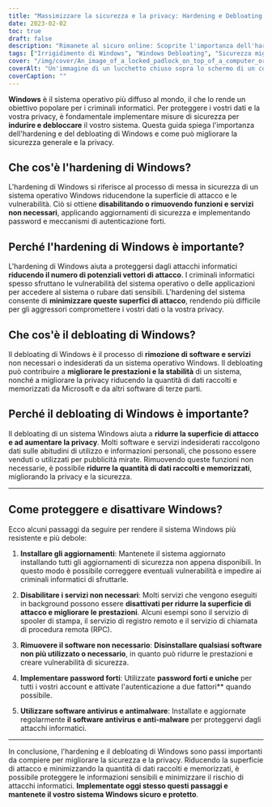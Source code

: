 ```yaml
---
title: "Massimizzare la sicurezza e la privacy: Hardening e Debloating di Windows"
date: 2023-02-02
toc: true
draft: false
description: "Rimanete al sicuro online: Scoprite l'importanza dell'hardening e del debloating di Windows per migliorare la sicurezza e la privacy..."
tags: ["Irrigidimento di Windows", "Windows Debloating", "Sicurezza migliorata", "Privacy", "Attacchi informatici", "Sicurezza del sistema operativo", "Sistema operativo Windows", "Data Privacy", "Criminale informatico", "Superficie di attacco", "Vulnerabilità", "Aggiornamenti sulla sicurezza", "Meccanismi di autenticazione", "Software indesiderato", "Miglioramento delle prestazioni", "Raccolta dati", "Autenticazione a due fattori", "Software antivirus", "Software anti-malware", "Informazioni sensibili", "Guida completa"]
cover: "/img/cover/An_image_of_a_locked_padlock_on_top_of_a_computer_or_laptop.png"
coverAlt: "Un'immagine di un lucchetto chiuso sopra lo schermo di un computer o di un portatile, che simboleggia le misure di sicurezza che possono essere implementate attraverso l'hardening e il debloating di Windows."
coverCaption: ""
---
```


**Windows** è il sistema operativo più diffuso al mondo, il che lo rende un obiettivo popolare per i criminali informatici. Per proteggere i vostri dati e la vostra privacy, è fondamentale implementare misure di sicurezza per **indurire e debloccare** il vostro sistema. Questa guida spiega l'importanza dell'hardening e del debloating di Windows e come può migliorare la sicurezza generale e la privacy.

## Che cos'è l'hardening di Windows?
L'hardening di Windows si riferisce al processo di messa in sicurezza di un sistema operativo Windows riducendone la superficie di attacco e le vulnerabilità. Ciò si ottiene **disabilitando o rimuovendo funzioni e servizi non necessari**, applicando aggiornamenti di sicurezza e implementando password e meccanismi di autenticazione forti.

## Perché l'hardening di Windows è importante?
L'hardening di Windows aiuta a proteggersi dagli attacchi informatici **riducendo il numero di potenziali vettori di attacco**. I criminali informatici spesso sfruttano le vulnerabilità del sistema operativo o delle applicazioni per accedere al sistema o rubare dati sensibili. L'hardening del sistema consente di **minimizzare queste superfici di attacco**, rendendo più difficile per gli aggressori compromettere i vostri dati o la vostra privacy.

## Che cos'è il debloating di Windows?
Il debloating di Windows è il processo di **rimozione di software e servizi** non necessari o indesiderati da un sistema operativo Windows. Il debloating può contribuire a **migliorare le prestazioni e la stabilità** di un sistema, nonché a migliorare la privacy riducendo la quantità di dati raccolti e memorizzati da Microsoft e da altri software di terze parti.

## Perché il debloating di Windows è importante?
Il debloating di un sistema Windows aiuta a **ridurre la superficie di attacco e ad aumentare la privacy**. Molti software e servizi indesiderati raccolgono dati sulle abitudini di utilizzo e informazioni personali, che possono essere venduti o utilizzati per pubblicità mirate. Rimuovendo queste funzioni non necessarie, è possibile **ridurre la quantità di dati raccolti e memorizzati**, migliorando la privacy e la sicurezza.

______

## Come proteggere e disattivare Windows?
Ecco alcuni passaggi da seguire per rendere il sistema Windows più resistente e più debole:

1. **Installare gli aggiornamenti**: Mantenete il sistema aggiornato installando tutti gli aggiornamenti di sicurezza non appena disponibili. In questo modo è possibile correggere eventuali vulnerabilità e impedire ai criminali informatici di sfruttarle.

2. **Disabilitare i servizi non necessari**: Molti servizi che vengono eseguiti in background possono essere **disattivati per ridurre la superficie di attacco e migliorare le prestazioni**. Alcuni esempi sono il servizio di spooler di stampa, il servizio di registro remoto e il servizio di chiamata di procedura remota (RPC).

3. **Rimuovere il software non necessario**: **Disinstallare qualsiasi software non più utilizzato o necessario**, in quanto può ridurre le prestazioni e creare vulnerabilità di sicurezza.

4. **Implementare password forti**: Utilizzate **password forti e uniche** per tutti i vostri account e attivate l'autenticazione a due fattori** quando possibile.

5. **Utilizzare software antivirus e antimalware**: Installate e aggiornate regolarmente **il software antivirus e anti-malware** per proteggervi dagli attacchi informatici.

______

In conclusione, l'hardening e il debloating di Windows sono passi importanti da compiere per migliorare la sicurezza e la privacy. Riducendo la superficie di attacco e minimizzando la quantità di dati raccolti e memorizzati, è possibile proteggere le informazioni sensibili e minimizzare il rischio di attacchi informatici. **Implementate oggi stesso questi passaggi e mantenete il vostro sistema Windows sicuro e protetto**.
